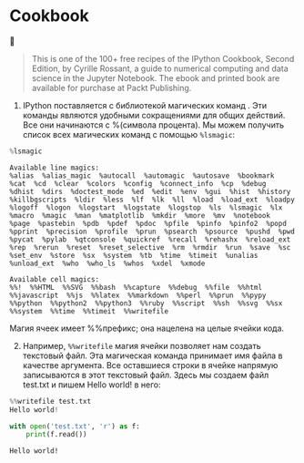 # Cookbook
:scroll:  
> This is one of the 100+ free recipes of the IPython Cookbook, Second Edition, by Cyrille Rossant, a guide to numerical computing and data science in the Jupyter Notebook. The ebook and printed book are available for purchase at Packt Publishing.
1. IPython поставляется с библиотекой магических команд . Эти команды являются удобными сокращениями для общих действий. Все они начинаются с %(символа процента). Мы можем получить список всех магических команд с помощью `%lsmagic`:

```python
%lsmagic
```

	Available line magics:
	%alias  %alias_magic  %autocall  %automagic  %autosave  %bookmark  %cat  %cd  %clear  %colors  %config  %connect_info  %cp  %debug  %dhist  %dirs  %doctest_mode  %ed  %edit  %env  %gui  %hist  %history  %killbgscripts  %ldir  %less  %lf  %lk  %ll  %load  %load_ext  %loadpy  %logoff  %logon  %logstart  %logstate  %logstop  %ls  %lsmagic  %lx  %macro  %magic  %man  %matplotlib  %mkdir  %more  %mv  %notebook  %page  %pastebin  %pdb  %pdef  %pdoc  %pfile  %pinfo  %pinfo2  %popd  %pprint  %precision  %profile  %prun  %psearch  %psource  %pushd  %pwd  %pycat  %pylab  %qtconsole  %quickref  %recall  %rehashx  %reload_ext  %rep  %rerun  %reset  %reset_selective  %rm  %rmdir  %run  %save  %sc  %set_env  %store  %sx  %system  %tb  %time  %timeit  %unalias  %unload_ext  %who  %who_ls  %whos  %xdel  %xmode

	Available cell magics:
	%%!  %%HTML  %%SVG  %%bash  %%capture  %%debug  %%file  %%html  %%javascript  %%js  %%latex  %%markdown  %%perl  %%prun  %%pypy  %%python  %%python2  %%python3  %%ruby  %%script  %%sh  %%svg  %%sx  %%system  %%time  %%timeit  %%writefile

Магия ячеек имеет %%префикс; она нацелена на целые ячейки кода.

2. Например, `%%writefile` магия ячейки позволяет нам создать текстовый файл. Эта магическая команда принимает имя файла в качестве аргумента. Все оставшиеся строки в ячейке напрямую записываются в этот текстовый файл. Здесь мы создаем файл test.txt и пишем Hello world! в него:

```python
%%writefile test.txt
Hello world!
```
```python
with open('test.txt', 'r') as f:
    print(f.read())
```
	Hello world!
